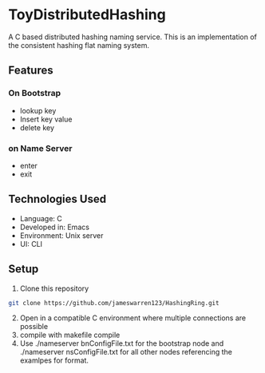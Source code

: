 # ToyDistributedHashing
A C based distributed hashing naming service. This is an implementation of the consistent hashing flat naming system.
## Features
### On Bootstrap
- lookup key
- Insert key value
- delete key
### on Name Server
- enter
- exit
## Technologies Used
- Language: C
- Developed in: Emacs
- Environment: Unix server
- UI: CLI
## Setup
1. Clone this repository
```bash
git clone https://github.com/jameswarren123/HashingRing.git
```
2. Open in a compatible C environment where multiple connections are possible
3. compile with makefile compile
4. Use ./nameserver bnConfigFile.txt for the bootstrap node and ./nameserver nsConfigFile.txt for all other nodes referencing the examlpes for format.
